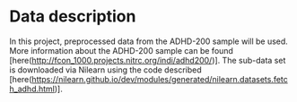 # Data description

In this project, preprocessed data from the ADHD-200 sample will be used. More information about the ADHD-200 sample can be found [here(http://fcon_1000.projects.nitrc.org/indi/adhd200/)]. The sub-data set is downloaded via Nilearn using the code described [here(https://nilearn.github.io/dev/modules/generated/nilearn.datasets.fetch_adhd.html)].
